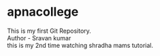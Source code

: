 # apnacollege
This is my first Git Repository.
<br>
Author - Sravan kumar
<br>
this is my 2nd time watching shradha mams tutorial.
